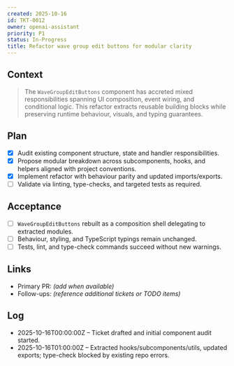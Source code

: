 ```yaml
---
created: 2025-10-16
id: TKT-0012
owner: openai-assistant
priority: P1
status: In-Progress
title: Refactor wave group edit buttons for modular clarity
---
```


## Context

> The `WaveGroupEditButtons` component has accreted mixed responsibilities spanning UI composition, event wiring, and conditional logic. This refactor extracts reusable building blocks while preserving runtime behaviour, visuals, and typing guarantees.

## Plan

- [x] Audit existing component structure, state and handler responsibilities.
- [x] Propose modular breakdown across subcomponents, hooks, and helpers aligned with project conventions.
- [x] Implement refactor with behaviour parity and updated imports/exports.
- [ ] Validate via linting, type-checks, and targeted tests as required.

## Acceptance

- [ ] `WaveGroupEditButtons` rebuilt as a composition shell delegating to extracted modules.
- [ ] Behaviour, styling, and TypeScript typings remain unchanged.
- [ ] Tests, lint, and type-check commands succeed without new warnings.

## Links

- Primary PR: _(add when available)_
- Follow-ups: _(reference additional tickets or TODO items)_

## Log

- 2025-10-16T00:00:00Z – Ticket drafted and initial component audit started.
- 2025-10-16T01:00:00Z – Extracted hooks/subcomponents/utils, updated exports; type-check blocked by existing repo errors.
